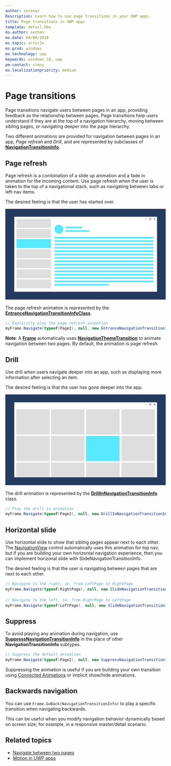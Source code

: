 ```yaml
---
author: serenaz
Description: Learn how to use page transitions in your UWP apps.
title: Page transitions in UWP apps
template: detail.hbs
ms.author: sezhen
ms.date: 04/08/2018
ms.topic: article
ms.prod: windows
ms.technology: uwp
keywords: windows 10, uwp
pm-contact: stmoy
ms.localizationpriority: medium
---
```


# Page transitions

Page transitions navigate users between pages in an app, providing feedback as the relationship between pages. Page transitions help users understand if they are at the top of a navigation hierarchy, moving between sibling pages, or navigating deeper into the page hierarchy.

Two different animations are provided for navigation between pages in an app, *Page refresh* and *Drill*, and are represented by subclasses of [**NavigationTransitionInfo**](https://docs.microsoft.com/uwp/api/windows.ui.xaml.media.animation.navigationtransitioninfo).

## Page refresh

Page refresh is a combination of a slide up animation and a fade in animation for the incoming content. Use page refresh when the user is taken to the top of a navigational stack, such as navigating between tabs or left-nav items.

The desired feeling is that the user has started over.

![page refresh animation](images/page-refresh.gif)

The page refresh animation is represented by the [**EntranceNavigationTransitionInfoClass**](https://docs.microsoft.com/uwp/api/windows.ui.xaml.media.animation.entrancenavigationtransitioninfo).

```csharp
// Explicitly play the page refresh animation
myFrame.Navigate(typeof(Page2), null, new EntranceNavigationTransitionInfo());

```

**Note**: A [**Frame**](https://docs.microsoft.com/uwp/api/windows.ui.xaml.controls.frame) automatically uses [**NavigationThemeTransition**](https://docs.microsoft.com/uwp/api/windows.ui.xaml.media.animation.navigationthemetransition) to animate navigation between two pages. By default, the animation is page refresh.

## Drill

Use drill when users navigate deeper into an app, such as displaying more information after selecting an item.

The desired feeling is that the user has gone deeper into the app.

![drill animation](images/drill.gif)

The drill animation is represented by the [**DrillInNavigationTransitionInfo**](https://docs.microsoft.com/uwp/api/windows.ui.xaml.media.animation.drillinnavigationtransitioninfo) class.

```csharp
// Play the drill in animation
myFrame.Navigate(typeof(Page2), null, new DrillInNavigationTransitionInfo());
```

## Horizontal slide

Use horizontal slide to show that sibling pages appear next to each other. The [NavigationView](../controls-and-patterns/navigationview.md) control automatically uses this animation for top nav, but if you are building your own horizontal navigation experience, then you can implement horizonal slide with SlideNavigationTransitionInfo.

The desired feeling is that the user is navigating between pages that are next to each other. 

```csharp
// Navigate to the right, ie. from LeftPage to RightPage
myFrame.Navigate(typeof(RightPage), null, new SlideNavigationTransitionInfo() { SlideNavigationTransitionEffect.FromRight } );

// Navigate to the left, ie. from RightPage to LeftPage
myFrame.Navigate(typeof(LeftPage), null, new SlideNavigationTransitionInfo() { SlideNavigationTransitionEffect.FromLeft } );
```

## Suppress

To avoid playing any animation during navigation, use [**SuppressNavigationTransitionInfo**](https://docs.microsoft.com/uwp/api/windows.ui.xaml.media.animation.suppressnavigationtransitioninfo) in the place of other **NavigationTransitionInfo** subtypes.

```csharp
// Suppress the default animation
myFrame.Navigate(typeof(Page2), null, new SuppressNavigationTransitionInfo());
```

Suppressing the animation is useful if you are building your own transition using [Connected Animations](connected-animation.md) or implicit show/hide animations.

## Backwards navigation

You can use `Frame.GoBack(NavigationTransitionInfo)` to play a specific transition when navigating backwards.

This can be useful when you modify navigation behavior dynamically based on screen size; for example, in a responsive master/detail scenario.

## Related topics

- [Navigate between two pages](../basics/navigate-between-two-pages.md)
- [Motion in UWP apps](index.md)
